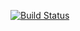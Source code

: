 [![Build Status](https://travis-ci.com/MartinLoef/fs-homeowners.svg?branch=master)](https://travis-ci.com/MartinLoef/fs-homeowners)
